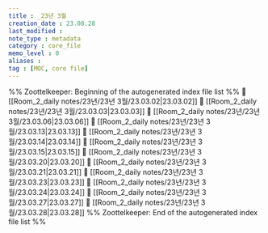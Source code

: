 ```yaml
---
title : _23년 3월
creation_date : 23.08.28
last_modified :
note_type : metadata
category : core_file
memo_level : 0
aliases : 
tag : [MOC, core file]
---
```

%% Zoottelkeeper: Beginning of the autogenerated index file list  %%
📄 [[Room_2_daily notes/23년/23년 3월/23.03.02|23.03.02]]
📄 [[Room_2_daily notes/23년/23년 3월/23.03.03|23.03.03]]
📄 [[Room_2_daily notes/23년/23년 3월/23.03.06|23.03.06]]
📄 [[Room_2_daily notes/23년/23년 3월/23.03.13|23.03.13]]
📄 [[Room_2_daily notes/23년/23년 3월/23.03.14|23.03.14]]
📄 [[Room_2_daily notes/23년/23년 3월/23.03.15|23.03.15]]
📄 [[Room_2_daily notes/23년/23년 3월/23.03.20|23.03.20]]
📄 [[Room_2_daily notes/23년/23년 3월/23.03.21|23.03.21]]
📄 [[Room_2_daily notes/23년/23년 3월/23.03.23|23.03.23]]
📄 [[Room_2_daily notes/23년/23년 3월/23.03.24|23.03.24]]
📄 [[Room_2_daily notes/23년/23년 3월/23.03.27|23.03.27]]
📄 [[Room_2_daily notes/23년/23년 3월/23.03.28|23.03.28]]
%% Zoottelkeeper: End of the autogenerated index file list  %%
